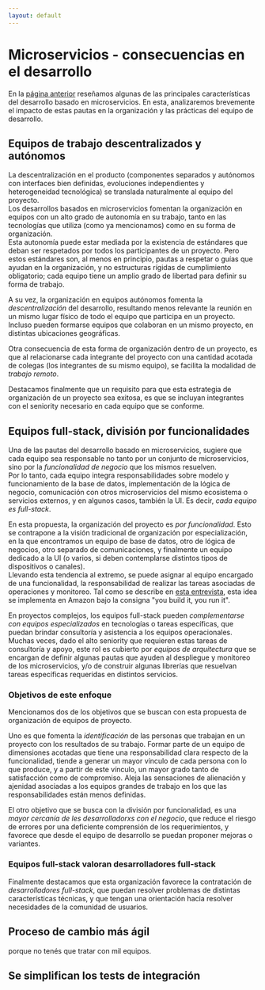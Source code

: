 ```yaml
---
layout: default
---
```


# Microservicios - consecuencias en el desarrollo
En la [página anterior](./caracteristicas) reseñamos algunas de las principales características del desarrollo basado en microservicios. En esta, analizaremos brevemente el impacto de estas pautas en la organización y las prácticas del equipo de desarrollo.


## Equipos de trabajo descentralizados y autónomos
La descentralización en el producto (componentes separados y autónomos con interfaces bien definidas, evoluciones independientes y heterogeneidad tecnológica) se translada naturalmente al equipo del proyecto.  
Los desarrollos basados en microservicios fomentan la organización en equipos con un alto grado de autonomía en su trabajo, tanto en las tecnologías que utiliza (como ya mencionamos) como en su forma de organización.  
Esta autonomía puede estar mediada por la existencia de estándares que deban ser respetados por todos los participantes de un proyecto. Pero estos estándares son, al menos en principio, pautas a respetar o guías que ayudan en la organización, y no estructuras rígidas de cumplimiento obligatorio; cada equipo tiene un amplio grado de libertad para definir su forma de trabajo.  

A su vez, la organización en equipos autónomos fomenta la _descentralización_ del  desarrollo, resultando menos relevante la reunión en un mismo lugar físico de todo el equipo que participa en un proyecto. Incluso pueden formarse equipos que colaboran en un mismo proyecto, en distintas ubicaciones geográficas.

Otra consecuencia de esta forma de organización dentro de un proyecto, es que al relacionarse cada integrante del proyecto con una cantidad acotada de colegas (los integrantes de su mismo equipo), se facilita la modalidad de _trabajo remoto_.

Destacamos finalmente que un requisito para que esta estrategia de organización de un proyecto sea exitosa, es que se incluyan integrantes con el seniority necesario en cada equipo que se conforme.


## Equipos full-stack, división por funcionalidades
Una de las pautas del desarrollo basado en microservicios, sugiere que cada equipo sea responsable no tanto por un conjunto de microservicios, sino por la _funcionalidad de negocio_ que los mismos resuelven.  
Por lo tanto, cada equipo integra responsabilidades sobre modelo y funcionamiento de la base de datos, implementación de la lógica de negocio, comunicación con otros microservicios del mismo ecosistema o servicios externos, y en algunos casos, también la UI. Es decir, _cada equipo es full-stack_. 

En esta propuesta, la organización del proyecto es _por funcionalidad_. Esto se contrapone a la visión tradicional de organización por especialización, en la que encontramos un equipo de base de datos, otro de lógica de negocios, otro separado de comunicaciones, y finalmente un equipo dedicado a la UI (o varios, si deben contemplarse distintos tipos de dispositivos o canales).  
Llevando esta tendencia al extremo, se puede asignar al equipo encargado de una funcionalidad, la responsabilidad de realizar las tareas asociadas de operaciones y monitoreo. Tal como se describe en [esta entrevista](https://queue.acm.org/detail.cfm?id=1142065), esta idea se implementa en Amazon bajo la consigna "you build it, you run it".

En proyectos complejos, los equipos full-stack pueden _complementarse con equipos especializados_ en tecnologías o tareas específicas, que puedan brindar consultoría y asistencia a los equipos operacionales.  
Muchas veces, dado el alto seniority que requieren estas tareas de consultoría y apoyo, este rol es cubierto por _equipos de arquitectura_ que se encargan de definir algunas pautas que ayuden al despliegue y monitoreo de los microservicios, y/o de construir algunas librerías que resuelvan tareas específicas requeridas en distintos servicios.


### Objetivos de este enfoque
Mencionamos dos de los objetivos que se buscan con esta propuesta de organización de equipos de proyecto.

Uno es que fomenta la _identificación_ de las personas que trabajan en un proyecto con los resultados de su trabajo. Formar parte de un equipo de dimensiones acotadas que tiene una responsabilidad clara respecto de la funcionalidad, tiende a generar un mayor vínculo de cada persona con lo que produce, y a partir de este vínculo, un mayor grado tanto de satisfacción como de compromiso. Aleja las sensaciones de alienación y ajenidad asociadas a los equipos grandes de trabajo en los que las responsabilidades están menos definidas.

El otro objetivo que se busca con la división por funcionalidad, es una _mayor cercanía de les desarrolladorxs con el negocio_, que reduce el riesgo de errores por una deficiente comprensión de los requerimientos, y favorece que desde el equipo de desarrollo se puedan proponer mejoras o variantes.


### Equipos full-stack valoran desarrolladores full-stack
Finalmente destacamos que esta organización favorece la contratación de _desarrolladores full-stack_, que puedan resolver problemas de distintas características técnicas, y que tengan una orientación hacia resolver necesidades de la comunidad de usuarios.



## Proceso de cambio más ágil

porque no tenés que tratar con mil equipos.


## Se simplifican los tests de integración